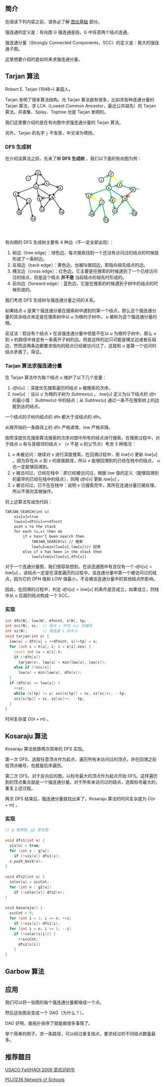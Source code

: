 ## 简介

在阅读下列内容之前，请务必了解 [图论基础](/graph/basic) 部分。

强连通的定义是：有向图 G 强连通是指，G 中任意两个结点连通。

强连通分量（Strongly Connected Components，SCC）的定义是：极大的强连通子图。

这里想要介绍的是如何来求强连通分量。

## Tarjan 算法

Robert E. Tarjan (1948~) 美国人。

Tarjan 发明了很多算法结构。光 Tarjan 算法就有很多，比如求各种连通分量的 Tarjan 算法，求 LCA（Lowest Common Ancestor，最近公共祖先）的 Tarjan 算法。并查集、Splay、Toptree 也是 Tarjan 发明的。

我们这里要介绍的是在有向图中求强连通分量的 Tarjan 算法。

另外，Tarjan 的名字 `j` 不发音，中文译为塔扬。

### DFS 生成树

在介绍该算法之前，先来了解 **DFS 生成树** ，我们以下面的有向图为例：

![scc1.png](./images/scc1.png)

有向图的 DFS 生成树主要有 4 种边（不一定全部出现）：

1.  树边（tree edge）：绿色边，每次搜索找到一个还没有访问过的结点的时候就形成了一条树边。
2.  反祖边（back edge）：黄色边，也被叫做回边，即指向祖先结点的边。
3.  横叉边（cross edge）：红色边，它主要是在搜索的时候遇到了一个已经访问过的结点，但是这个结点 **并不是** 当前结点的祖先时形成的。
4.  前向边（forward edge）：蓝色边，它是在搜索的时候遇到子树中的结点的时候形成的。

我们考虑 DFS 生成树与强连通分量之间的关系。

如果结点 $u$ 是某个强连通分量在搜索树中遇到的第一个结点，那么这个强连通分量的其余结点肯定是在搜索树中以 $u$ 为根的子树中。 $u$ 被称为这个强连通分量的根。

反证法：假设有个结点 $v$ 在该强连通分量中但是不在以 $u$ 为根的子树中，那么 $u$ 到 $v$ 的路径中肯定有一条离开子树的边。但是这样的边只可能是横叉边或者反祖边，然而这两条边都要求指向的结点已经被访问过了，这就和 $u$ 是第一个访问的结点矛盾了。得证。

### Tarjan 算法求强连通分量

在 Tarjan 算法中为每个结点 $u$ 维护了以下几个变量：

1.   $dfn[u]$ ：深度优先搜索遍历时结点 $u$ 被搜索的次序。
2.   $low[u]$ ：设以 $u$ 为根的子树为 $Subtree(u)$ 。 $low[u]$ 定义为以下结点的 $dfn$ 的最小值： $Subtree(u)$ 中的结点；从 $Subtree(u)$ 通过一条不在搜索树上的边能到达的结点。

一个结点的子树内结点的 dfn 都大于该结点的 dfn。

从根开始的一条路径上的 dfn 严格递增，low 严格非降。

按照深度优先搜索算法搜索的次序对图中所有的结点进行搜索。在搜索过程中，对于结点 $u$ 和与其相邻的结点 $v$ （v 不是 u 的父节点）考虑 3 种情况：

1.   $v$ 未被访问：继续对 $v$ 进行深度搜索。在回溯过程中，用 $low[v]$ 更新 $low[u]$ 。因为存在从 $u$ 到 $v$ 的直接路径，所以 $v$ 能够回溯到的已经在栈中的结点， $u$ 也一定能够回溯到。
2.   $v$ 被访问过，已经在栈中：即已经被访问过，根据 $low$ 值的定义（能够回溯到的最早的已经在栈中的结点），则用 $dfn[v]$ 更新 $low[u]$ 。
3.   $v$ 被访问过，已不在在栈中：说明 $v$ 已搜索完毕，其所在连通分量已被处理，所以不用对其做操作。

将上述算法写成伪代码：

    TARJAN_SEARCH(int u)
        vis[u]=true
        low[u]=dfn[u]=++dfncnt
        push u to the stack
        for each (u,v) then do
            if v hasn't been search then
                TARJAN_SEARCH(v) // 搜索
                low[u]=min(low[u],low[v])// 回溯
            else if v has been in the stack then
                low[u]=min(low[u],dfn[v])

对于一个连通分量图，我们很容易想到，在该连通图中有且仅有一个 $dfn[u]=low[u]$ 。该结点一定是在深度遍历的过程中，该连通分量中第一个被访问过的结点，因为它的 DFN 值和 LOW 值最小，不会被该连通分量中的其他结点所影响。

因此，在回溯的过程中，判定 $dfn[u]=low[u]$ 的条件是否成立，如果成立，则栈中从 $u$ 后面的结点构成一个 SCC。

### 实现

```cpp
int dfn[N], low[N], dfncnt, s[N], tp;
int scc[N], sc;  // 结点 i 所在 scc 的编号
int sz[N];       // 强连通 i 的大小
void tarjan(int u) {
  low[u] = dfn[u] = ++dfncnt, s[++tp] = u;
  for (int i = h[u]; i; i = e[i].nex) {
    const int &v = e[i].t;
    if (!dfn[v])
      tarjan(v), low[u] = min(low[u], low[v]);
    else if (!scc[v])
      low[u] = min(low[u], dfn[v]);
  }
  if (dfn[u] == low[u]) {
    ++sc;
    while (s[tp] != u) scc[s[tp]] = sc, sz[sc]++, --tp;
    scc[s[tp]] = sc, sz[sc]++, --tp;
  }
}
```

时间复杂度 $O(n + m)$ 。

## Kosaraju 算法

Kosaraju 算法依靠两次简单的 DFS 实现。

第一次 DFS，选取任意顶点作为起点，遍历所有未访问过的顶点，并在回溯之前给顶点编号，也就是后序遍历。

第二次 DFS，对于反向后的图，以标号最大的顶点作为起点开始 DFS。这样遍历到的顶点集合就是一个强连通分量。对于所有未访问过的结点，选取标号最大的，重复上述过程。

两次 DFS 结束后，强连通分量就找出来了，Kosaraju 算法的时间复杂度为 $O(n+m)$ 。

### 实现

```cpp
// g 是原图，g2 是反图

void dfs1(int u) {
  vis[u] = true;
  for (int v : g[u])
    if (!vis[v]) dfs1(v);
  s.push_back(v);
}

void dfs2(int u) {
  color[u] = sccCnt;
  for (int v : g2[u])
    if (!color[v]) dfs2(v);
}

void kosaraju() {
  sccCnt = 0;
  for (int i = 1; i <= n; ++i)
    if (!vis[i]) dfs1(i);
  for (int i = n; i >= 1; --i)
    if (!color[s[i]]) {
      ++sccCnt;
      dfs2(s[i])
    }
}
```

## Garbow 算法

## 应用

我们可以将一张图的每个强连通分量都缩成一个点。

然后这张图会变成一个 DAG（为什么？）。

DAG 好啊，能拓扑排序了就能做很多事情了。

举个简单的例子，求一条路径，可以经过重复结点，要求经过的不同结点数量最多。

## 推荐题目

 [USACO Fall/HAOI 2006 受欢迎的牛](https://www.lydsy.com/JudgeOnline/problem.php?id=1051) 

 [POJ1236 Network of Schools](http://poj.org/problem?id=1236) 
